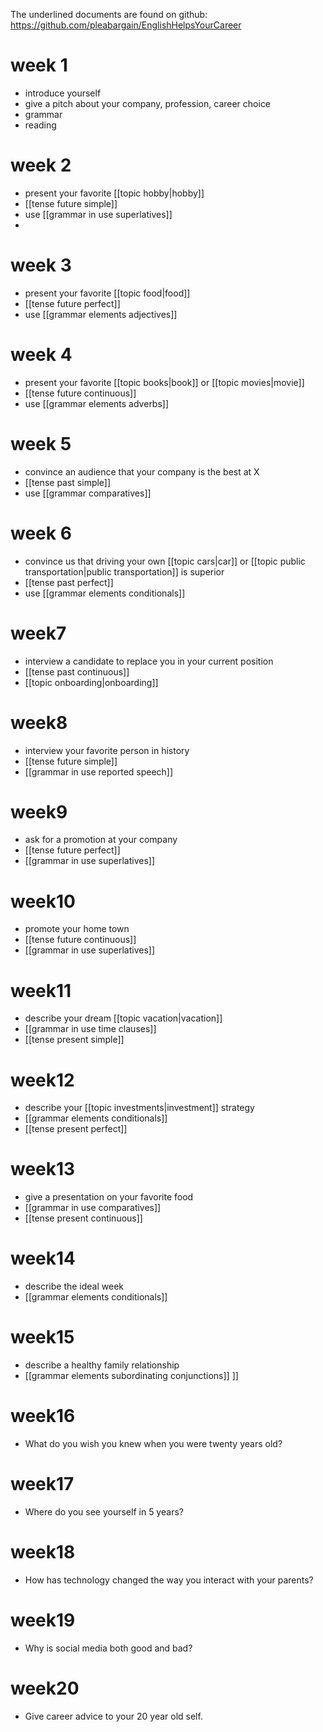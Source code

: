 The underlined documents are found on github: https://github.com/pleabargain/EnglishHelpsYourCareer

# week 1
- introduce yourself
- give a pitch about your company, profession, career choice
- grammar
- reading


# week 2
- present your favorite [[topic hobby|hobby]]
- [[tense future simple]]
- use [[grammar in use superlatives]]
- 

# week 3
- present your favorite [[topic food|food]]
- [[tense future perfect]]
- use [[grammar elements adjectives]]

# week 4 
- present your favorite [[topic books|book]]  or [[topic movies|movie]]
- [[tense future continuous]]
- use [[grammar elements adverbs]]
# week 5
- convince an audience that your company is the best at X
- [[tense past simple]]
- use [[grammar comparatives]]

# week 6
- convince us that driving your own [[topic cars|car]] or [[topic public transportation|public transportation]] is superior
- [[tense past perfect]]
- use [[grammar elements conditionals]]


# week7 
- interview a candidate to replace you in your current position
- [[tense past continuous]]
- [[topic onboarding|onboarding]]

# week8 
- interview your favorite person in history
- [[tense future simple]]
- [[grammar in use  reported speech]]
# week9 
- ask for a promotion at your company
-  [[tense future perfect]]
-  [[grammar in use superlatives]]

# week10 
- promote your home town
- [[tense future continuous]]
-  [[grammar in use superlatives]]
# week11 
- describe your dream [[topic vacation|vacation]]
- [[grammar in use time clauses]]
- [[tense present simple]]
# week12 
- describe your [[topic investments|investment]] strategy
- [[grammar elements conditionals]]
- [[tense present perfect]]
# week13 
- give a presentation on your favorite food
- [[grammar in use comparatives]]
- [[tense present continuous]]

# week14 
- describe the ideal week
- [[grammar elements conditionals]]
# week15 
- describe a healthy family relationship
- [[grammar elements subordinating conjunctions]]
]]
# week16 
- What do you wish you knew when you were twenty years old?
# week17 
- Where do you see yourself in 5 years?
# week18 
- How has technology changed the way you interact with your parents?
# week19 
- Why is social media both good and bad?
# week20
- Give career advice to your 20 year old self.